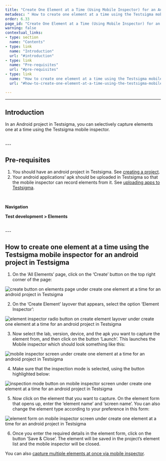 ```yaml
---
title: "Create One Element at a Time (Using Mobile Inspector) for an Android Project"
metadesc: " How to create one element at a time using the Testsigma mobile inspector for an android project in Testsigma."
order: 6.33
page_id: "Create One Element at a Time (Using Mobile Inspector) for an Android Project"
warning: false
contextual_links:
- type: section
  name: "Contents"
- type: link
  name: "Introduction"
  url: "#introduction"
- type: link
  name: "Pre-requisites"
  url: "#pre-requisites"
- type: link
  name: "How to create one element at a time using the Testsigma mobile inspector for an android project in Testsigma"
  url: "#how-to-create-one-element-at-a-time-using-the-testsigma-mobile-inspector-for-an-android-project-in-testsigma"

---
```


---
## **Introduction**
In an Android project in Testsigma, you can selectively capture elements one at a time using the Testsigma mobile inspector. 

<br>
---

## **Pre-requisites**
1. You should have an android project in Testsigma. See [creating a project](https://testsigma.com/docs/projects/overview/).
2. Your android applications’ apk should be uploaded in Testsigma so that the mobile inspector can record elements from it. See [uploading apps to Testsigma](https://testsigma.com/docs/uploads/upload-apps/).

<br>

**Navigation**

**Test development > Elements**

<br>
---

## **How to create one element at a time using the Testsigma mobile inspector for an android project in Testsigma**

1. On the ‘All Elements’ page, click on the ‘Create’ button on the top right corner of the page:

![create button on elements page under create one element at a time for an android project in Testsigma](https://docs.testsigma.com/images/capture-single-element/create-button-create-one-element-android-testsigma.png)

2. On the ‘Create Element’ layover that appears, select the option ‘Element Inspector’:

![element inspector radio button on create element layover under create one element at a time for an android project in Testsigma](https://docs.testsigma.com/images/capture-single-element/element-inspector-radio-button-create-one-element-android-testsigma.png)

3. Now select the lab, version, device, and the apk you want to capture the element from, and then click on the button ‘Launch’. This launches the Mobile inspector which should look something like this:

![mobile inspector screen under create one element at a time for an android project in Testsigma](https://docs.testsigma.com/images/capture-single-element/mobile-inspector-screen-create-one-element-android-testsigma.png)

4. Make sure that the inspection mode is selected, using the button highlighted below:

![inspection mode button on mobile inspector screen under create one element at a time for an android project in Testsigma](https://docs.testsigma.com/images/capture-single-element/inspection-mode-button-create-one-element-android-testsigma.png)

5. Now click on the element that you want to capture. On the element form that opens up, enter the ‘element name’ and ‘screen name’. You can also change the element type according to your preference in this form:

![element form on mobile inspector screen under create one element at a time for an android project in Testsigma](https://docs.testsigma.com/images/capture-single-element/element-form-create-one-element-android-testsigma.png)

6. Once you enter the required details in the element form, click on the button ‘Save & Close’. The element will be saved in the project’s element list and the mobile inspector will be closed. 

You can also [capture multiple elements at once via mobile inspector](https://testsigma.com/docs/elements/android-apps/record-multiple-elements/).

